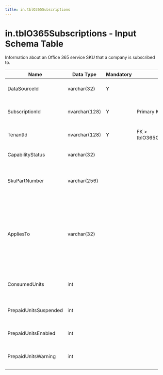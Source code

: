 ```yaml
---
title: in.tblO365Subscriptions
---
```

# in.tblO365Subscriptions - Input Schema Table

Information about an Office 365 service SKU that a company is subscribed to.​​​​​

| Name                  | Data Type     | Mandatory | Key                               | Comment                                                                                                                                                          |
|-----------------------|---------------|-----------|-----------------------------------|------------------------------------------------------------------------------------------------------------------------------------------------------------------|
| DataSourceId          | varchar(32)   | Y         |                                   | Unique ID of the source of this record.                                                                                                                          |
| SubscriptionId​​        | nvarchar(128) | Y         | Primary Key                       | The unique identifier (GUID) for the subscription.                                                                                                               |
| TenantId              | nvarchar(128) | Y         | FK > tblO365Organization.TenantId | The unique identifier for the tenant.                                                                                                                            |
| CapabilityStatus      | varchar(32)   |           |                                   | For example, "Enabled", or "Provisioned".                                                                                                                        |
| SkuPartNumber         | varchar(256)  |           |                                   | The SKU part number; for example: "AAD_PREMIUM" or "RMSBASIC".                                                                                                   |
| AppliesTo             | varchar(32)   |           |                                   | The object the subscription applies to. Possible values:<br/>"User" - subscription applies to individual users.<br/>"Company" - subscription applies to the entire tenant. |
| ConsumedUnits         | int           |           |                                   | The number of licenses that have been assigned.                                                                                                                  |
| PrepaidUnitsSuspended | int           |           |                                   | The number of prepaid units that are suspended.                                                                                                                  |
| PrepaidUnitsEnabled   | int           |           |                                   | The number of prepaid units that are enabled.                                                                                                                    |
| PrepaidUnitsWarning   | int           |           |                                   | The number of prepaid units that are in warning status.                                                                                                          |